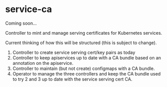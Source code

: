 # service-ca
Coming soon...

Controller to mint and manage serving certificates for Kubernetes services.


Current thinking of how this will be structured (this is subject to change).
 1. Controller to create service serving cert/key pairs as today
 2. Controller to keep apiservices up to date with a CA bundle based on an annotation on the apiservice.
 3. Controller to maintain (but not create) configmaps with a CA bundle.
 4. Operator to manage the three controllers and keep the CA bundle used to try 2 and 3 up to date with the service serving cert CA.
